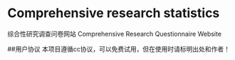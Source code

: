 # Comprehensive research statistics
综合性研究调查问卷网站 Comprehensive Research Questionnaire Website

##用户协议
本项目遵循cc协议，可以免费试用，但在使用时请标明出处和作者！
